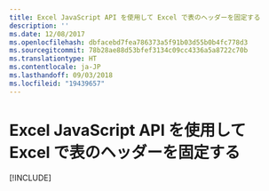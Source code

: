 ```yaml
---
title: Excel JavaScript API を使用して Excel で表のヘッダーを固定する
description: ''
ms.date: 12/08/2017
ms.openlocfilehash: dbfacebd7fea786373a5f91b03d55b0b4fc778d3
ms.sourcegitcommit: 78b28ae88d53bfef3134c09cc4336a5a8722c70b
ms.translationtype: HT
ms.contentlocale: ja-JP
ms.lasthandoff: 09/03/2018
ms.locfileid: "19439657"
---
```

# <a name="freeze-a-table-header-in-excel-using-the-excel-javascript-api"></a>Excel JavaScript API を使用して Excel で表のヘッダーを固定する

[!INCLUDE[](../includes/excel-tutorial-freeze-header.md)]